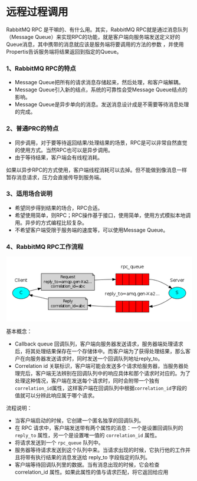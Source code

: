 # 远程过程调用

RabbitMQ RPC 是干嘛的、有什么用。其实，RabbitMQ RPC就是通过消息队列（Message Queue）来实现RPC的功能，就是客户端向服务端发送定义好的Queue消息，其中携带的消息就应该是服务端将要调用的方法的参数 ，并使用Propertis告诉服务端将结果返回到指定的Queue。

### 1、RabbitMQ RPC的特点

- Message Queue把所有的请求消息存储起来，然后处理，和客户端解耦。
- Message Queue引入新的结点，系统的可靠性会受Message Queue结点的影响。
- Message Queue是异步单向的消息。发送消息设计成是不需要等待消息处理的完成。

### 2、普通PRC的特点

- 同步调用，对于要等待返回结果/处理结果的场景，RPC是可以非常自然直觉的使用方式。当然RPC也可以是异步调用。
- 由于等待结果，客户端会有线程消耗。

如果以异步RPC的方式使用，客户端线程消耗可以去掉。但不能做到像消息一样暂存消息请求，压力会直接传导到服务端。

### 3、适用场合说明
- 希望同步得到结果的场合，RPC合适。
- 希望使用简单，则RPC；RPC操作基于接口，使用简单，使用方式模拟本地调用。异步的方式编程比较复杂。
- 不希望客户端受限于服务端的速度等，可以使用Message Queue。

### 4、RabbitMQ RPC工作流程
![image](https://raw.githubusercontent.com/ifcoder/note/master/image/rabbitmq/RPC工作流程.png)

基本概念：  
- Callback queue 回调队列，客户端向服务器发送请求，服务器端处理请求后，将其处理结果保存在一个存储体中。而客户端为了获得处理结果，那么客户在向服务器发送请求时，同时发送一个回调队列地址reply_to。  
- Correlation id 关联标识，客户端可能会发送多个请求给服务器，当服务器处理完后，客户端无法辨别在回调队列中的响应具体和那个请求时对应的。为了处理这种情况，客户端在发送每个请求时，同时会附带一个独有`correlation_id`属性，这样客户端在回调队列中根据`correlation_id`字段的值就可以分辨此响应属于哪个请求。

流程说明：

- 当客户端启动的时候，它创建一个匿名独享的回调队列。
- 在 RPC 请求中，客户端发送带有两个属性的消息：一个是设置回调队列的 `reply_to` 属性，另一个是设置唯一值的 `correlation_id` 属性。
- 将请求发送到一个 `rpc_queue` 队列中。
- 服务器等待请求发送到这个队列中来。当请求出现的时候，它执行他的工作并且将带有执行结果的消息发送给 reply_to 字段指定的队列。
- 客户端等待回调队列里的数据。当有消息出现的时候，它会检查 correlation_id 属性。如果此属性的值与请求匹配，将它返回给应用



